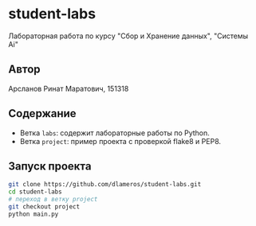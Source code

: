 # student-labs
Лабораторная работа по курcу "Сбор и Хранение данных", "Системы Ai"
## Автор
Арсланов Ринат Маратович, 151318

## Содержание
- Ветка `labs`: содержит лабораторные работы по Python.
- Ветка `project`: пример проекта с проверкой flake8 и PEP8.

## Запуск проекта
```bash
git clone https://github.com/dlameros/student-labs.git
cd student-labs
# переход в ветку project
git checkout project
python main.py
